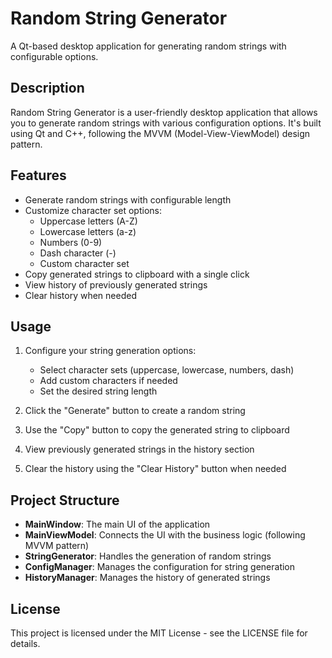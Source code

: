 # Random String Generator

A Qt-based desktop application for generating random strings with configurable options.

## Description

Random String Generator is a user-friendly desktop application that allows you to generate random strings with various configuration options. It's built using Qt and C++, following the MVVM (Model-View-ViewModel) design pattern.

## Features

- Generate random strings with configurable length
- Customize character set options:
  - Uppercase letters (A-Z)
  - Lowercase letters (a-z)
  - Numbers (0-9)
  - Dash character (-)
  - Custom character set
- Copy generated strings to clipboard with a single click
- View history of previously generated strings
- Clear history when needed

## Usage

1. Configure your string generation options:
   - Select character sets (uppercase, lowercase, numbers, dash)
   - Add custom characters if needed
   - Set the desired string length

2. Click the "Generate" button to create a random string

3. Use the "Copy" button to copy the generated string to clipboard

4. View previously generated strings in the history section

5. Clear the history using the "Clear History" button when needed

## Project Structure

- **MainWindow**: The main UI of the application
- **MainViewModel**: Connects the UI with the business logic (following MVVM pattern)
- **StringGenerator**: Handles the generation of random strings
- **ConfigManager**: Manages the configuration for string generation
- **HistoryManager**: Manages the history of generated strings

## License

This project is licensed under the MIT License - see the LICENSE file for details.